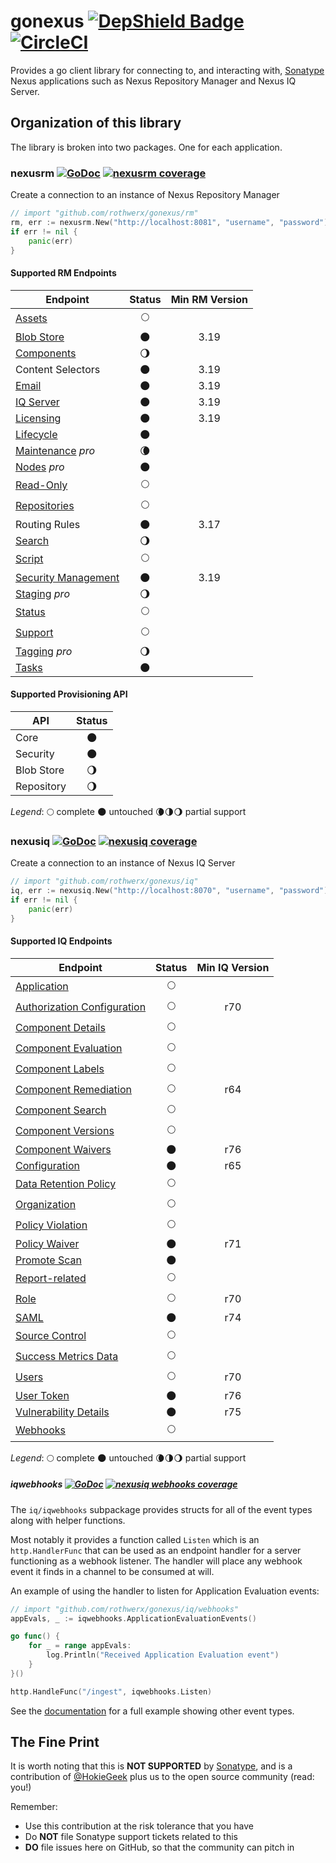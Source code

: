 # gonexus [![DepShield Badge](https://depshield.sonatype.org/badges/rothwerx/gonexus/depshield.svg)](https://depshield.github.io) [![CircleCI](https://circleci.com/gh/rothwerx/gonexus.svg?style=svg)](https://circleci.com/gh/rothwerx/gonexus)

Provides a go client library for connecting to, and interacting with, [Sonatype](//www.sonatype.com) Nexus applications such as Nexus Repository Manager and Nexus IQ Server.

## Organization of this library

The library is broken into two packages. One for each application.

### nexusrm [![GoDoc](http://godoc.org/github.com/rothwerx/gonexus/rm?status.png)](http://godoc.org/github.com/rothwerx/gonexus/rm) [![nexusrm coverage](https://gocover.io/_badge/github.com/rothwerx/gonexus/rm?0 "nexusrm coverage")](http://gocover.io/github.com/rothwerx/gonexus/rm)

Create a connection to an instance of Nexus Repository Manager

```go
// import "github.com/rothwerx/gonexus/rm"
rm, err := nexusrm.New("http://localhost:8081", "username", "password")
if err != nil {
    panic(err)
}
```

#### Supported RM Endpoints

| Endpoint                                                                                                       |         Status         | Min RM Version |
| -------------------------------------------------------------------------------------------------------------- | :--------------------: | :------------: |
| [Assets](https://help.sonatype.com/repomanager3/rest-and-integration-api/assets-api)                           |      :full_moon:       |                |
| [Blob Store](https://help.sonatype.com/repomanager3/rest-and-integration-api/blob-store-api)                   |       :new_moon:       |      3.19      |
| [Components](https://help.sonatype.com/repomanager3/rest-and-integration-api/components-api)                   | :waning_gibbous_moon:  |                |
| Content Selectors                                                                                              |       :new_moon:       |      3.19      |
| [Email](https://help.sonatype.com/repomanager3/rest-and-integration-api/email-api)                             |       :new_moon:       |      3.19      |
| [IQ Server](https://help.sonatype.com/repomanager3/rest-and-integration-api/iq-server-api)                     |       :new_moon:       |      3.19      |
| [Licensing](https://help.sonatype.com/repomanager3/rest-and-integration-api/licensing-api)                     |       :new_moon:       |      3.19      |
| [Lifecycle](https://help.sonatype.com/repomanager3/rest-and-integration-api/lifecycle-api)                     |       :new_moon:       |                |
| [Maintenance](https://help.sonatype.com/repomanager3/rest-and-integration-api/maintenance-api) _pro_           | :waning_crescent_moon: |                |
| [Nodes](https://help.sonatype.com/repomanager3/rest-and-integration-api/nodes-api) _pro_                       |       :new_moon:       |                |
| [Read-Only](https://help.sonatype.com/repomanager3/rest-and-integration-api/read-only-api)                     |      :full_moon:       |                |
| [Repositories](https://help.sonatype.com/repomanager3/rest-and-integration-api/repositories-api)               |      :full_moon:       |                |
| Routing Rules                                                                                                  |       :new_moon:       |      3.17      |
| [Search](https://help.sonatype.com/repomanager3/rest-and-integration-api/search-api)                           | :waning_gibbous_moon:  |                |
| [Script](https://help.sonatype.com/repomanager3/rest-and-integration-api/script-api)                           |      :full_moon:       |                |
| [Security Management](https://help.sonatype.com/repomanager3/rest-and-integration-api/security-management-api) |       :new_moon:       |      3.19      |
| [Staging](https://help.sonatype.com/repomanager3/staging) _pro_                                                | :waning_gibbous_moon:  |                |
| [Status](https://help.sonatype.com/repomanager3/rest-and-integration-api/status-api)                           |      :full_moon:       |                |
| [Support](https://help.sonatype.com/repomanager3/rest-and-integration-api/support-api)                         |      :full_moon:       |                |
| [Tagging](https://help.sonatype.com/repomanager3/tagging) _pro_                                                | :waning_gibbous_moon:  |                |
| [Tasks](https://help.sonatype.com/repomanager3/rest-and-integration-api/tasks-api)                             |       :new_moon:       |                |

#### Supported Provisioning API

| API        |        Status         |
| ---------- | :-------------------: |
| Core       |      :new_moon:       |
| Security   |      :new_moon:       |
| Blob Store | :waning_gibbous_moon: |
| Repository | :waning_gibbous_moon: |

_Legend_: :full_moon: complete :new_moon: untouched :waning_crescent_moon::last_quarter_moon::waning_gibbous_moon: partial support

### nexusiq [![GoDoc](http://godoc.org/github.com/rothwerx/gonexus/iq?status.png)](http://godoc.org/github.com/rothwerx/gonexus/iq) [![nexusiq coverage](https://gocover.io/_badge/github.com/rothwerx/gonexus/iq?0 "nexusiq coverage")](http://gocover.io/github.com/rothwerx/gonexus/iq)

Create a connection to an instance of Nexus IQ Server

```go
// import "github.com/rothwerx/gonexus/iq"
iq, err := nexusiq.New("http://localhost:8070", "username", "password")
if err != nil {
    panic(err)
}

```

#### Supported IQ Endpoints

| Endpoint                                                                                                             |   Status    | Min IQ Version |
| -------------------------------------------------------------------------------------------------------------------- | :---------: | :------------: |
| [Application](https://help.sonatype.com/iqserver/automating/rest-apis/application-rest-apis---v2)                    | :full_moon: |                |
| [Authorization Configuration](https://help.sonatype.com/iqserver/automating/rest-apis)                               | :full_moon: |      r70       |
| [Component Details](https://help.sonatype.com/iqserver/automating/rest-apis/component-details-rest-api---v2)         | :full_moon: |                |
| [Component Evaluation](https://help.sonatype.com/iqserver/automating/rest-apis/component-evaluation-rest-apis---v2)  | :full_moon: |                |
| [Component Labels](https://help.sonatype.com/iqserver/automating/rest-apis/component-labels-rest-api---v2)           | :full_moon: |                |
| [Component Remediation](https://help.sonatype.com/iqserver/automating/rest-apis/component-remediation-rest-api---v2) | :full_moon: |      r64       |
| [Component Search](https://help.sonatype.com/iqserver/automating/rest-apis/component-search-rest-apis---v2)          | :full_moon: |                |
| [Component Versions](https://help.sonatype.com/iqserver/automating/rest-apis/component-versions-rest-api---v2)       | :full_moon: |                |
| [Component Waivers](https://help.sonatype.com/iqserver/automating/rest-apis/component-waivers-rest-api---v2)         | :new_moon:  |      r76       |
| [Configuration](https://help.sonatype.com/iqserver/automating/rest-apis/configuration-rest-api---v2)                 | :new_moon:  |      r65       |
| [Data Retention Policy](https://help.sonatype.com/iqserver/automating/rest-apis/data-retention-policy-rest-api---v2) | :full_moon: |                |
| [Organization](https://help.sonatype.com/iqserver/automating/rest-apis/organization-rest-apis---v2)                  | :full_moon: |                |
| [Policy Violation](https://help.sonatype.com/iqserver/automating/rest-apis/policy-violation-rest-api---v2)           | :full_moon: |                |
| [Policy Waiver](https://help.sonatype.com/iqserver/automating/rest-apis/policy-waiver-rest-api---v2)                 | :new_moon:  |      r71       |
| [Promote Scan](https://help.sonatype.com/iqserver/automating/rest-apis/promote-scan-rest-api---v2)                   | :new_moon:  |                |
| [Report-related](https://help.sonatype.com/iqserver/automating/rest-apis/report-related-rest-apis---v2)              | :full_moon: |                |
| [Role](https://help.sonatype.com/iqserver/automating/rest-apis/role-rest-api---v2)                                   | :full_moon: |      r70       |
| [SAML](https://help.sonatype.com/iqserver/automating/rest-apis/saml-rest-api---v2)                                   | :new_moon:  |      r74       |
| [Source Control](https://help.sonatype.com/integrations/nexus-iq-for-github)                                         | :full_moon: |                |
| [Success Metrics Data](https://help.sonatype.com/iqserver/automating/rest-apis/success-metrics-data-rest-api---v2)   | :full_moon: |                |
| [Users](https://help.sonatype.com/iqserver/automating/rest-apis/user-rest-api---v2)                                  | :full_moon: |      r70       |
| [User Token](https://help.sonatype.com/iqserver/automating/rest-apis/user-token-rest-api---v2)                       | :new_moon:  |      r76       |
| [Vulnerability Details](https://help.sonatype.com/iqserver/automating/rest-apis/vulnerability-details-rest-api---v2) | :new_moon:  |      r75       |
| [Webhooks](https://help.sonatype.com/iqserver/automating/iq-server-webhooks)                                         | :full_moon: |                |

_Legend_: :full_moon: complete :new_moon: untouched :waning_crescent_moon::last_quarter_moon::waning_gibbous_moon: partial support

##### iqwebhooks [![GoDoc](http://godoc.org/github.com/rothwerx/gonexus/iq/iqwebhooks?status.png)](http://godoc.org/github.com/rothwerx/gonexus/iq/iqwebhooks) [![nexusiq webhooks coverage](https://gocover.io/_badge/github.com/rothwerx/gonexus/iq/iqwebhooks/?0 "nexusiq webhooks coverage")](http://gocover.io/github.com/rothwerx/gonexus/iq/iqwebhooks)

The `iq/iqwebhooks` subpackage provides structs for all of the event types along with helper functions.

Most notably it provides a function called `Listen` which is an `http.HandlerFunc` that can be used as an endpoint handler for a server functioning as a webhook listener.
The handler will place any webhook event it finds in a channel to be consumed at will.

An example of using the handler to listen for Application Evaluation events:

```go
// import "github.com/rothwerx/gonexus/iq/webhooks"
appEvals, _ := iqwebhooks.ApplicationEvaluationEvents()

go func() {
    for _ = range appEvals:
        log.Println("Received Application Evaluation event")
    }
}()

http.HandleFunc("/ingest", iqwebhooks.Listen)
```

See the [documentation](https://godoc.org/github.com/rothwerx/gonexus/iq/iqwebhooks#example-Listen) for a full example showing other event types.

## The Fine Print

It is worth noting that this is **NOT SUPPORTED** by [Sonatype](//www.sonatype.com), and is a contribution of [@HokieGeek](https://github.com/HokieGeek)
plus us to the open source community (read: you!)

Remember:

- Use this contribution at the risk tolerance that you have
- Do **NOT** file Sonatype support tickets related to this
- **DO** file issues here on GitHub, so that the community can pitch in
